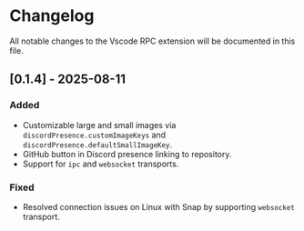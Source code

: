 # Changelog

All notable changes to the Vscode RPC extension will be documented in this file.

## [0.1.4] - 2025-08-11
### Added
- Customizable large and small images via `discordPresence.customImageKeys` and `discordPresence.defaultSmallImageKey`.
- GitHub button in Discord presence linking to repository.
- Support for `ipc` and `websocket` transports.

### Fixed
- Resolved connection issues on Linux with Snap by supporting `websocket` transport.
